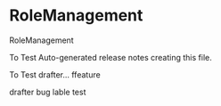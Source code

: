 # RoleManagement
RoleManagement

To Test Auto-generated release notes creating this file.

To Test drafter... ffeature

drafter bug lable test
